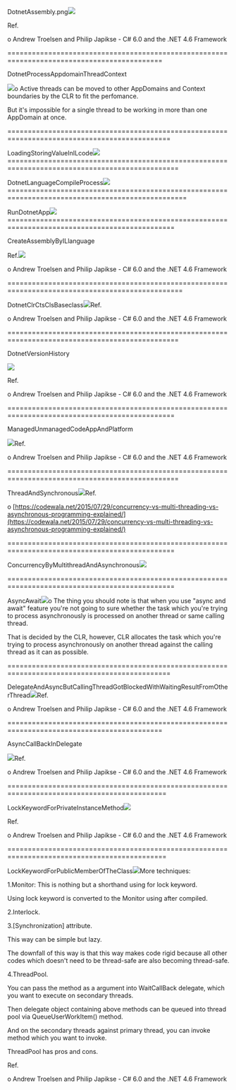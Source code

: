 DotnetAssembly.png![](/assets/DotnetAssembly.png)

Ref.

o Andrew Troelsen and Philip Japikse - C\# 6.0 and the .NET 4.6 Framework

============================================================================================

DotnetProcessAppdomainThreadContext

![](/assets/DotnetProcessAppdomainThreadContext2.png)o Active threads can be moved to other AppDomains and Context boundaries by the CLR to fit the perfomance.

But it's impossible for a single thread to be working in more than one AppDomain at once.

==============================================================================================

LoadingStoringValueInILcode![](/assets/LoadingStoringValueInILcode.png)================================================================================================

DotnetLanguageCompileProcess![](/assets/DotnetLanguageCompileProcess.png)==================================================================================================

RunDotnetApp![](/assets/RunDotnetApp.png)===============================================================================================

CreateAssemblyByILlanguage

Ref.![](/assets/CreateAssemblyByILlanguage.png)

o Andrew Troelsen and Philip Japikse - C\# 6.0 and the .NET 4.6 Framework

=================================================================================================

DotnetClrCtsClsBaseclass![](/assets/DotnetClrCtsClsBaseclass.png)Ref.

o Andrew Troelsen and Philip Japikse - C\# 6.0 and the .NET 4.6 Framework

================================================================================================

DotnetVersionHistory

![](/assets/DotnetVersionHistory.png)

Ref.

o Andrew Troelsen and Philip Japikse - C\# 6.0 and the .NET 4.6 Framework

===============================================================================================

ManagedUnmanagedCodeAppAndPlatform

![](/assets/ManagedUnmanagedCodeAppAndPlatform.png)Ref.

o Andrew Troelsen and Philip Japikse - C\# 6.0 and the .NET 4.6 Framework

================================================================================================

ThreadAndSynchronous![](/assets/ThreadAndSynchronous.png)Ref.

o [https://codewala.net/2015/07/29/concurrency-vs-multi-threading-vs-asynchronous-programming-explained/](https://codewala.net/2015/07/29/concurrency-vs-multi-threading-vs-asynchronous-programming-explained/)

===============================================================================================

ConcurrencyByMultithreadAndAsynchronous![](/assets/ConcurrencyByMultithreadAndAsynchronous2.png)

===============================================================================================

AsyncAwait![](/assets/AsyncAwait.png)o The thing you should note is that when you use "async and await" feature you're not going to sure whether the task which you're trying to process asynchronously is processed on another thread or same calling thread.

That is decided by the CLR, however, CLR allocates the task which you're trying to process asynchronously on another thread against the calling thread as it can as possible.

==============================================================================================

DelegateAndAsyncButCallingThreadGotBlockedWithWaitingResultFromOtherThread![](/assets/DelegateAndAsyncButCallingThreadGotBlockedWithWaitingResultFromOtherThread.png)Ref.

o Andrew Troelsen and Philip Japikse - C\# 6.0 and the .NET 4.6 Framework

============================================================================================

AsyncCallBackInDelegate

![](/assets/AsyncCallBackInDelegate.png)Ref.

o Andrew Troelsen and Philip Japikse - C\# 6.0 and the .NET 4.6 Framework

=============================================================================================

LockKeywordForPrivateInstanceMethod![](/assets/LockKeywordForPrivateInstanceMethod.png)

Ref.

o Andrew Troelsen and Philip Japikse - C\# 6.0 and the .NET 4.6 Framework

=============================================================================================

LockKeywordForPublicMemberOfTheClass![](/assets/LockKeywordForPublicMemberOfTheClass.png)More techniques:

1.Monitor: This is nothing but a shorthand using for lock keyword.

Using lock keyword is converted to the Monitor using after compiled.

2.Interlock.

3.\[Synchronization\] attribute.

This way can be simple but lazy.

The downfall of this way is that this way makes code rigid because all other codes which doesn't need to be thread-safe are also becoming thread-safe.

4.ThreadPool.

You can pass the method as a argument into WaitCallBack delegate, which you want to execute on secondary threads. 

Then delegate object containing above methods can be queued into thread pool via QueueUserWorkItem\(\) method.

And on the secondary threads against primary thread, you can invoke method which you want to invoke.

ThreadPool has pros and cons.

Ref.

o Andrew Troelsen and Philip Japikse - C\# 6.0 and the .NET 4.6 Framework

